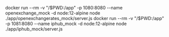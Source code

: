 docker run --rm -v "/$PWD:/app" -p 1080:8080 --name openexchange_mock -d node:12-alpine node ./app/openexchangerates_mock/server.js
docker run --rm -v "/$PWD:/app" -p 1081:8080 --name iphub_mock -d node:12-alpine node ./app/iphub_mock/server.js